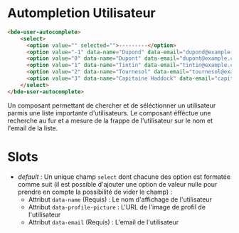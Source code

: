 # Autompletion Utilisateur

```html
<bde-user-autocomplete>
    <select>
      <option value="" selected="">---------</option>
      <option value="-1" data-name="Dupond" data-email="dupond@example.com" data-profile-picture="http://gallery.marvelscollectionscustoms.com/albums/Statues-Collectibles/Weta/Others/Dupont-dupond_04.jpg">Dupond</option>
      <option value="0" data-name="Dupont" data-email="dupont@example.com" data-profile-picture="http://gallery.marvelscollectionscustoms.com/albums/Statues-Collectibles/Weta/Others/Dupont-dupond_04.jpg">Dupont</option>
      <option value="1" data-name="Tintin" data-email="tintin@example.com" data-profile-picture="https://pbs.twimg.com/profile_images/479882800737583104/l4l9QYs7.jpeg">Tintin</option>
      <option value="2" data-name="Tournesol" data-email="tournesol@example.com" data-profile-picture="https://laboussolite.files.wordpress.com/2016/11/image1322.png?w=414">Tournesol</option>
      <option value="3" data-name="Capitaine Haddock" data-email="capitaine@example.com" data-profile-picture="https://i.pinimg.com/originals/1f/11/6d/1f116d56d3da7b743f30e03a5e5629bb.jpg">Capitaine-haddock</option>
    </select>
</bde-user-autocomplete>
```

Un composant permettant de chercher et de séléctionner un utilisateur parmis une liste importante d'utilisateurs.
Le composant éfféctue une recherche au fur et a mesure de la frappe de l'utilisateur sur le nom et l'email de la liste.

# Slots

* *default* : Un unique champ `select` dont chacune des option est formatée comme suit (il est possible d'ajouter une option de valeur nulle pour prendre en compte la possibilité de vider le champ) : 
    * Attribut `data-name` (Requis) : Le nom d'affichage de l'utilisateur
    * Attribut `data-profile-picture` : L'URL de l'image de profil de l'utilisateur
    * Attribut `data-email` (Requis) : L'email de l'utilisateur